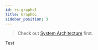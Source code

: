 ```yaml
---
id: rs-graphql
title: GraphQL
sidebar_position: 3
---
```


> Check out [System Architecture](rs-system) first.

Test
